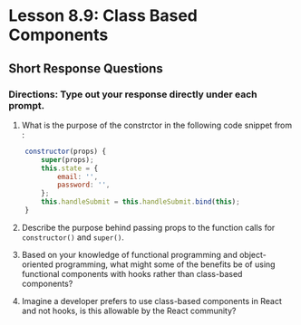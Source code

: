 # Lesson 8.9: Class Based Components

## Short Response Questions

### Directions: Type out your response directly under each prompt.

1. What is the purpose of the constrctor in the following code snippet from <ClassBasedForm/>:

```javascript
    constructor(props) {
        super(props);
        this.state = {
            email: '',
            password: '',
        };
        this.handleSubmit = this.handleSubmit.bind(this);
    }
```

2. Describe the purpose behind passing props to the function calls for `constructor()` and `super()`.

3. Based on your knowledge of functional programming and object-oriented programming, what might some of the benefits be of using functional components with hooks rather than class-based components?

4. Imagine a developer prefers to use class-based components in React and not hooks, is this allowable by the React community?
